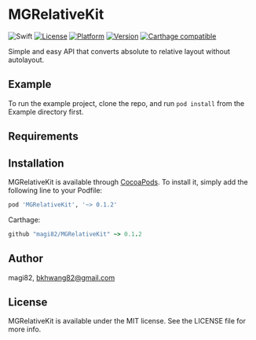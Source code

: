 # MGRelativeKit

<!--[![CI Status](http://img.shields.io/travis/magi82/MGRelativeKit.svg?style=flat)](https://travis-ci.org/magi82/MGRelativeKit) -->
![Swift](https://img.shields.io/badge/Swift-3.0-orange.svg)
[![License](https://img.shields.io/cocoapods/l/MGRelativeKit.svg?style=flat)](http://cocoapods.org/pods/MGRelativeKit)
[![Platform](https://img.shields.io/cocoapods/p/MGRelativeKit.svg?style=flat)](http://cocoapods.org/pods/MGRelativeKit)
[![Version](https://img.shields.io/cocoapods/v/MGRelativeKit.svg?style=flat)](http://cocoapods.org/pods/MGRelativeKit)
[![Carthage compatible](https://img.shields.io/badge/Carthage-compatible-4BC51D.svg?style=flat)](https://github.com/Carthage/Carthage)

Simple and easy API that converts absolute to relative layout without autolayout.

## Example

To run the example project, clone the repo, and run `pod install` from the Example directory first.

## Requirements

## Installation

MGRelativeKit is available through [CocoaPods](http://cocoapods.org). To install
it, simply add the following line to your Podfile:

```ruby
pod 'MGRelativeKit', '~> 0.1.2'
```

Carthage:

```ruby
github "magi82/MGRelativeKit" ~> 0.1.2
```

## Author

magi82, bkhwang82@gmail.com

## License

MGRelativeKit is available under the MIT license. See the LICENSE file for more info.
